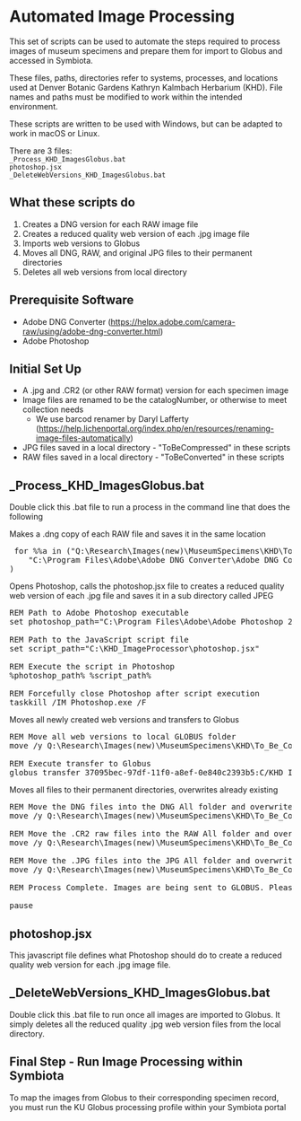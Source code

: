 # Automated Image Processing  
This set of scripts can be used to automate the steps required to process images of museum specimens and prepare them for import to Globus and accessed in Symbiota.  

These files, paths, directories refer to systems, processes, and locations used at Denver Botanic Gardens Kathryn Kalmbach Herbarium (KHD). File names and paths must be modified to work within the intended environment.  

These scripts are written to be used with Windows, but can be adapted to work in macOS or Linux.  

There are 3 files:  
`_Process_KHD_ImagesGlobus.bat`  
`photoshop.jsx`  
`_DeleteWebVersions_KHD_ImagesGlobus.bat`  

## What these scripts do

1. Creates a DNG version for each RAW image file
2. Creates a reduced quality web version of each .jpg image file
3. Imports web versions to Globus
4. Moves all DNG, RAW, and original JPG files to their permanent directories
5. Deletes all web versions from local directory

## Prerequisite Software 
- Adobe DNG Converter (https://helpx.adobe.com/camera-raw/using/adobe-dng-converter.html)  
- Adobe Photoshop

## Initial Set Up  
- A .jpg and .CR2 (or other RAW format) version for each specimen image  
- Image files are renamed to be the catalogNumber, or otherwise to meet collection needs  
  - We use barcod renamer by Daryl Lafferty (https://help.lichenportal.org/index.php/en/resources/renaming-image-files-automatically)  
- JPG files saved in a local directory  - "ToBeCompressed" in these scripts  
- RAW files saved in a local directory - "ToBeConverted" in these scripts  

## _Process_KHD_ImagesGlobus.bat  
Double click this .bat file to run a process in the command line that does the following

Makes a .dng copy of each RAW file and saves it in the same location

<pre> for %%a in ("Q:\Research\Images(new)\MuseumSpecimens\KHD\To_Be_Converted\*.cr2") do (
    "C:\Program Files\Adobe\Adobe DNG Converter\Adobe DNG Converter.exe" -c -fl -cr2.4 -u -d "Q:\Research\Images(new)\MuseumSpecimens\KHD\To_Be_Converted" "%%a"
) </pre>

Opens Photoshop, calls the photoshop.jsx file to creates a reduced quality web version of each .jpg file and saves it in a sub directory called JPEG
<pre>
REM Path to Adobe Photoshop executable
set photoshop_path="C:\Program Files\Adobe\Adobe Photoshop 2025\Photoshop.exe"

REM Path to the JavaScript script file
set script_path="C:\KHD_ImageProcessor\photoshop.jsx"

REM Execute the script in Photoshop
%photoshop_path% %script_path%

REM Forcefully close Photoshop after script execution
taskkill /IM Photoshop.exe /F
</pre>

Moves all newly created web versions and transfers to Globus
<pre>
REM Move all web versions to local GLOBUS folder
move /y Q:\Research\Images(new)\MuseumSpecimens\KHD\To_Be_Compressed\JPEG\*.jpg C:/KHD_ImageProcessor/GLOBUS

REM Execute transfer to Globus
globus transfer 37095bec-97df-11f0-a8ef-0e840c2393b5:C/KHD_ImageProcessor/GLOBUS 67d70bc9-c47a-4583-8a56-5edc02d263ec:/batch_image_upload/DBG/DBG_vascularplants/
</pre>


Moves all files to their permanent directories, overwrites already existing
<pre>
REM Move the DNG files into the DNG All folder and overwrite already existing
move /y Q:\Research\Images(new)\MuseumSpecimens\KHD\To_Be_Converted\*.dng Q:\Research\Images(new)\MuseumSpecimens\KHD\KHD_DNG_ALL

REM Move the .CR2 raw files into the RAW All folder and overwrite already existing
move /y Q:\Research\Images(new)\MuseumSpecimens\KHD\To_Be_Converted\*.CR2 Q:\Research\Images(new)\MuseumSpecimens\KHD\KHD_RAW_ALL

REM Move the .JPG files into the JPG All folder and overwrite already existing
move /y Q:\Research\Images(new)\MuseumSpecimens\KHD\To_Be_Compressed\*.JPG Q:\Research\Images(new)\MuseumSpecimens\KHD\KHD_JPEG_ALL

REM Process Complete. Images are being sent to GLOBUS. Please wait 10 minutes before mapping on SEINet. Use the KU Globus Image Processing Profile.

pause
</pre>

## photoshop.jsx

This javascript file defines what Photoshop should do to create a reduced quality web version for each .jpg image file.

## _DeleteWebVersions_KHD_ImagesGlobus.bat

Double click this .bat file to run once all images are imported to Globus. It simply deletes all the reduced quality .jpg web version files from the local directory.

## Final Step - Run Image Processing within Symbiota  
To map the images from Globus to their corresponding specimen record, you must run the KU Globus processing profile within your Symbiota portal